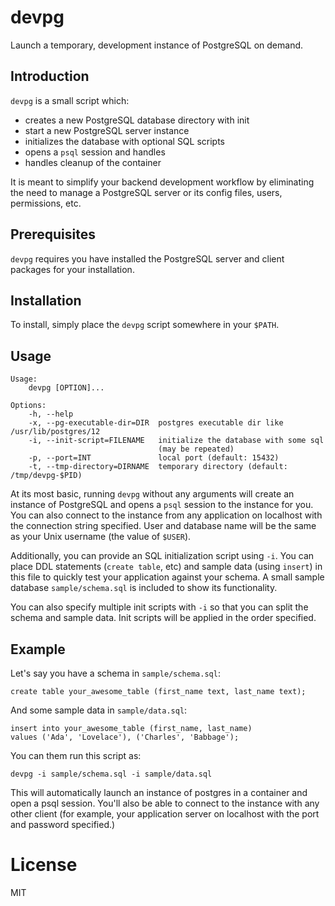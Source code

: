 # devpg

Launch a temporary, development instance of PostgreSQL on demand. 

## Introduction

`devpg` is a small script which:
* creates a new PostgreSQL database directory with init
* start a new PostgreSQL server instance 
* initializes the database with optional SQL scripts
* opens a `psql` session and handles 
* handles cleanup of the container 

It is meant to simplify your backend development workflow by eliminating the need to manage a PostgreSQL server or its config files, users, permissions, etc.

## Prerequisites

`devpg` requires you have installed the PostgreSQL server and client packages for your installation.

## Installation

To install, simply place the `devpg` script somewhere in your `$PATH`.

## Usage

    Usage:
        devpg [OPTION]...

    Options:
        -h, --help
        -x, --pg-executable-dir=DIR  postgres executable dir like /usr/lib/postgres/12
        -i, --init-script=FILENAME   initialize the database with some sql
                                     (may be repeated)
        -p, --port=INT               local port (default: 15432)
        -t, --tmp-directory=DIRNAME  temporary directory (default: /tmp/devpg-$PID)

At its most basic, running `devpg` without any arguments will create an instance of PostgreSQL and opens a `psql` session to the instance for you.
You can also connect to the instance from any application on localhost with the connection string specified.
User and database name will be the same as your Unix username (the value of `$USER`). 

Additionally, you can provide an SQL initialization script using `-i`. 
You can place DDL statements (`create table`, etc) and sample data (using `insert`) in this file to quickly test your application against your schema. 
A small sample database `sample/schema.sql` is included to show its functionality.

You can also specify multiple init scripts with `-i` so that you can split the schema and sample data. Init scripts will be applied in the order specified.

## Example

Let's say you have a schema in `sample/schema.sql`:

    create table your_awesome_table (first_name text, last_name text);

And some sample data in `sample/data.sql`:

    insert into your_awesome_table (first_name, last_name) 
    values ('Ada', 'Lovelace'), ('Charles', 'Babbage');

You can them run this script as:

    devpg -i sample/schema.sql -i sample/data.sql 

This will automatically launch an instance of postgres in a container and open a psql session. You'll also be able to connect to the instance with any other client (for example, your application server on localhost with the port and password specified.)

# License

MIT
